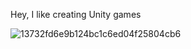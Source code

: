 Hey, I like creating Unity games

![13732fd6e9b124bc1c6ed04f25804cb6](https://github.com/alextvan/alextvan/assets/103289966/88fef5fb-9ce1-46c6-b3e9-42209910b575)
